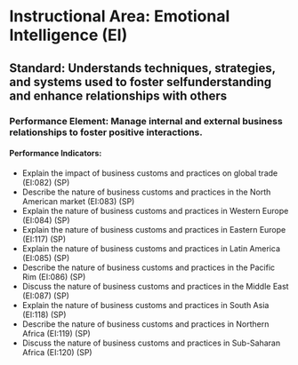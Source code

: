 # Instructional Area: Emotional Intelligence (EI)

## Standard: Understands techniques, strategies, and systems used to foster selfunderstanding and enhance relationships with others 

### Performance Element: Manage internal and external business relationships to foster positive interactions.

#### Performance Indicators:

* Explain the impact of business customs and practices on global trade (EI:082) (SP)
* Describe the nature of business customs and practices in the North American market (EI:083) (SP)
* Explain the nature of business customs and practices in Western Europe (EI:084) (SP)
* Explain the nature of business customs and practices in Eastern Europe (EI:117) (SP)
* Explain the nature of business customs and practices in Latin America (EI:085) (SP)
* Describe the nature of business customs and practices in the Pacific Rim (EI:086) (SP)
* Discuss the nature of business customs and practices in the Middle East (EI:087) (SP)
* Explain the nature of business customs and practices in South Asia (EI:118) (SP)
* Describe the nature of business customs and practices in Northern Africa (EI:119) (SP)
* Discuss the nature of business customs and practices in Sub-Saharan Africa (EI:120) (SP)

